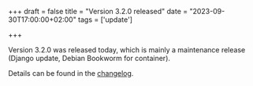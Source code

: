 +++
draft = false
title = "Version 3.2.0 released"
date = "2023-09-30T17:00:00+02:00"
tags = ['update']

+++

Version 3.2.0 was released today, which is mainly a maintenance release (Django update, Debian Bookworm for container).

Details can be found in the [changelog](https://docs.helfertool.org/releases/changelog.html#changelog-3-2-0).

<!--more-->
